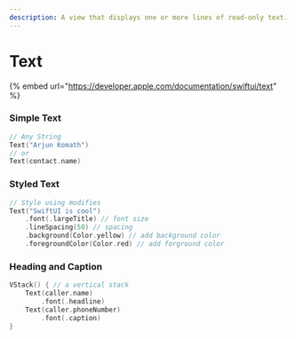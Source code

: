 ```yaml
---
description: A view that displays one or more lines of read-only text.
---
```


# Text

{% embed url="https://developer.apple.com/documentation/swiftui/text" %}

### Simple Text

```swift
// Any String
Text("Arjun Komath")
// or
Text(contact.name)
```

### Styled Text

```swift
// Style using modifies
Text("SwiftUI is cool")
    .font(.largeTitle) // font size
    .lineSpacing(50) // spacing
    .background(Color.yellow) // add background color
    .foregroundColor(Color.red) // add forground color
```

### Heading and Caption

```swift
VStack() { // a vertical stack
    Text(caller.name)
        .font(.headline)
    Text(caller.phoneNumber)
        .font(.caption)
}
```

